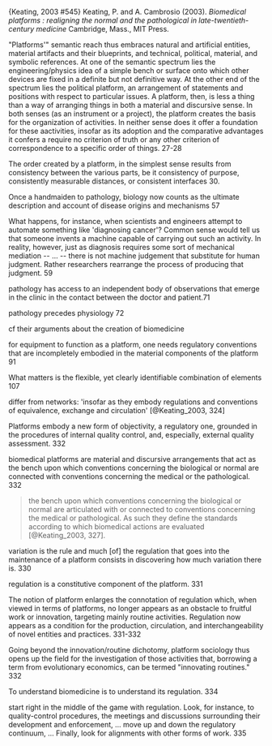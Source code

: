 ﻿{Keating, 2003 #545}
Keating, P. and A. Cambrosio (2003). _Biomedical platforms : realigning the normal and the pathological in late-twentieth-century medicine_ Cambridge, Mass., MIT Press.

"Platforms'" semantic reach thus embraces natural and artificial entities, material artifacts and their blueprints, and technical, political, material, and symbolic references. At one of the semantic spectrum lies the engineering/physics idea of a simple bench or surface onto which other devices are fixed in a definite but not definitive way. At the other end of the spectrum lies the political platform, an arrangement of statements and positions with respect to particular issues. A platform, then, is less a thing than a way of arranging things in both a material and discursive sense. In both senses (as an instrument or a project), the platform creates the basis for the organization of activities. In neither sense does it offer a foundation for these aactivities, insofar as its adoption and the comparative advantages it confers a require no criterion of truth or any other criterion of correspondence to a specific order of things. 27-28

The order created by a platform, in the simplest sense results from consistency between the various parts, be it consistency of purpose, consistently measurable distances, or consistent interfaces 30.  

Once a handmaiden to pathology, biology now counts as the ultimate description and account of disease origins and mechanisms 57

What happens, for instance, when scientists and engineers attempt to automate something like 'diagnosing cancer'? Common sense would tell us that someone invents a machine capable of carrying out such an activity. In reality, however, just as diagnosis requires some sort of mechanical mediation -- ... -- there is not machine judgement that substitute for human judgment. Rather researchers rearrange the process of producing that judgment.  59

pathology has access to an independent body of observations that emerge in the clinic in the contact  between the doctor and patient.71

pathology precedes physiology 72

cf their arguments about the creation of biomedicine

for equipment to function as a platform, one needs regulatory conventions that are incompletely embodied in the material components of the platform 91

What matters is the flexible, yet clearly identifiable combination of elements 107

differ from networks: 'insofar as they embody regulations and conventions of equivalence, exchange and circulation' [@Keating_2003, 324]

Platforms embody a new form of objectivity, a regulatory one, grounded in the procedures of internal quality control, and, especially, external quality assessment. 332	

biomedical platforms are material and discursive arrangements that act as the bench upon which conventions concerning the biological or normal are connected with conventions concerning the medical or the pathological. 332

>the bench upon which conventions concerning the biological or normal are articulated with or connected to conventions concerning the medical or pathological. As such they define the standards according to which biomedical actions are evaluated [@Keating_2003, 327]. 

variation is the rule and much [of] the regulation that goes into the maintenance of a platform consists in discovering how much variation there is. 330

regulation is a constitutive component of the platform. 331

The notion of platform enlarges the connotation of regulation which, when viewed in terms of platforms, no longer appears as an obstacle to fruitful work or innovation, targeting mainly routine activities. Regulation now appears as a condition for the production, circulation, and interchangeability of novel entities and practices. 331-332

Going beyond the innovation/routine dichotomy, platform sociology thus opens up the field for the investigation of those activities that, borrowing a term from evolutionary economics, can be termed "innovating routines." 332

To understand biomedicine is to understand its regulation. 334

start right in the middle of the game with regulation. Look, for instance, to quality-control procedures, the meetings and discussions surrounding their development and enforcement, ... move up and down the regulatory continuum,  ...  Finally, look for alignments with other forms of work. 335


